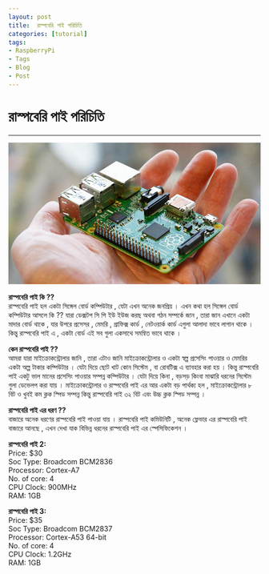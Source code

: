 ```yaml
---
layout: post
title:  রাস্পবেরি পাই পরিচিতি
categories: [tutorial]
tags:
- RaspberryPi
- Tags
- Blog
- Post
---
```




# রাস্পবেরি পাই পরিচিতি

---

![](https://raw.githubusercontent.com/MekTekBD/saif/gh-pages/_posts/assets/1.jpg)

**রাস্পবেরি পাই কি ??**  
রাস্পবেরি পাই হল একটা সিঙ্গেল বোর্ড কম্পিউটার , যেটা এখন অনেক জনপ্রিয় । এখন কথা হল সিঙ্গেল বোর্ড কম্পিউটার আসলে কি ?? যারা ডেক্সটপ সি পি ইউ ইউজ করছ অথবা গঠন সম্পর্কে জান , তারা জান এখানে একটা মাদার বোর্ড থাকে , যার উপরে প্রসেসর , মেমরি , গ্রাফিক্স কার্ড , নেটওয়ার্ক কার্ড এগুলা আলাদা ভাবে লাগান থাকে । কিন্তু রাস্পবেরি পাই এ , একটা বোর্ড এই সব গুলা একসাথে সমন্বিত ভাবে থাকে ।

**কেন রাস্পবেরি পাই ??**  
আমরা যারা মাইক্রোকন্ট্রোলার জানি , তারা এটাও জানি মাইক্রোকন্ট্রোলার ও একটা স্বল্প প্রসেসিং পাওয়ার ও মেমরির একটা অল্প টাকার কম্পিউটার । যেটা দিয়ে ছোট খাট কোন সিস্টেম , বা রোবটিক্স এ ব্যাবহার করা হয় । কিন্তু রাস্পবেরি পাই একটু ভাল মানের প্রসেসিং পাওয়ার সম্পন্ন কম্পিউটার । যেটা দিয়ে কিনা , বড়সড় কিংবা মাঝারি ধরনের সিস্টেম গুলা ডেভেলপ করা যায় । মাইক্রোকন্ট্রোলার ও রাস্পবেরি পাই এর আর একটা বড় পার্থক্য হল , মাইক্রোকন্ট্রোলার ৮ বিট ও খুবই কম ক্লক স্পিড সম্পন্ন কিন্তু রাস্পবেরি পাই ৩২ বিট এবং উচ্চ ক্লক স্পিড সম্পন্ন ।

**রাস্পবেরি পাই এর ধরণ ??**  
বাজারে অনেক ধরণের রাস্পবেরি পাই পাওয়া যায় । রাস্পবেরি পাই কমিউনিটি , অনেক ফ্লেভার এর রাস্পবেরি পাই বাজারে আনছে , এখন দেখা যাক বিভিন্ন ধরনের রাস্পবেরি পাই এর স্পেসিফিকেশন ।

**রাস্পবেরি পাই 2:**  
Price: $30  
Soc Type: Broadcom BCM2836  
Processor: Cortex-A7  
No. of core: 4  
CPU Clock: 900MHz  
RAM: 1GB

**রাস্পবেরি পাই 3:**  
Price: $35  
Soc Type: Broadcom BCM2837  
Processor: Cortex-A53 64-bit  
No. of core: 4  
CPU Clock: 1.2GHz  
RAM: 1GB
